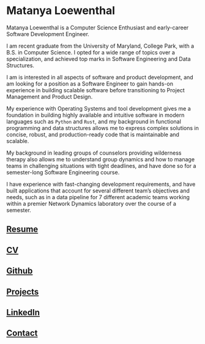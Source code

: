 # Matanya Loewenthal

Matanya Loewenthal is a Computer Science Enthusiast and early-career Software Development Engineer.

I am recent graduate from the University of Maryland, College Park, with a B.S. in Computer Science. I opted for a wide range of topics over a specialization, and achieved top marks in Software Engineering and Data Structures.

I am is interested in all aspects of software and product development, and am looking for a position as a Software Engineer to gain hands-on experience in building scalable software before transitioning to Project Management and Product Design.

My experience with Operating Systems and tool development gives me a foundation in building highly available and intuitive software in modern languages such as `Python` and `Rust`, and my background in functional programming and data structures allows me to express complex solutions in concise, robust, and production-ready code that is maintainable and scalable.

My background in leading groups of counselors providing wilderness therapy also allows me to understand group dynamics and how to manage teams in challenging situations with tight deadlines, and have done so for a semester-long Software Engineering course.

I have experience with fast-changing development requirements, and have built applications that account for several different team’s objectives and needs, such as in a data pipeline for 7 different academic teams working within a premier Network Dynamics laboratory over the course of a semester.

## [Resume](https://www.loewenthal.net/MatanyaResume_v1.4.2-SDE.pdf)

## [CV](https://www.loewenthal.net/cv)

## [Github](https://github.com/MatanyaLoewenthal)

## [Projects](https://github.com/MatanyaLoewenthal)

## [LinkedIn](https://www.linkedin.com/in/matanya-loewenthal/)

## [Contact](https://www.loewenthal.net/contact)

